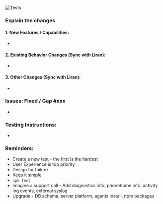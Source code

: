 ![Tests](https://gdurl.com/jz2I)

### Explain the changes
#### 1. New Features / Capabilities:
- 

#### 2. Existing Behavior Changes (Sync with Liran):
-

#### 3. Other Changes (Sync with Liran):
-

### Issues: Fixed / Gap #xxx
- 

### Testing Instructions:
-

### Reminders:
- Create a new test - the first is the hardest
- User Experience is top priority
- Design for failure
- Keep it simple
- `npm test`
- Imagine a support call - Add diagnostics info, phonehome info, activity log events, external syslog
- Upgrade - DB schema, server platform, agents install, npm packages
